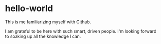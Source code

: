 # hello-world
This is me familiarizing myself with Github.

I am grateful to be here with such smart, driven people. I'm looking forward to soaking up all the knowledge I can.
